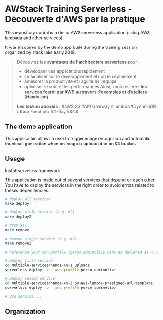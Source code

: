 # AWStack Training Serverless - Découverte d'AWS par la pratique

This repository contains a demo AWS serverless application (using AWS lambada and other services).

It was inscpired by the demo app build during the training session organized by stack labs early 2019.

> Découvrez les **avantages de l'architecture serverless** pour :
>
>- développer des applications rapidement
>- se focaliser sur le développement et non le déploiement
>- améliorer la productivité et l'agilité de l'équipe
>- optimiser le coût et les performances
>Ainsi, vous testerez **les services fourni par AWS au travers d’exemples et d'ateliers (Hands-on)**.
>
>**Les techno abordés** : #AWS S3 #API Gateway #Lambda #DynamoDB #Step Functions #X-Ray #SNS

## The demo application

This applicaiton allows a user to trigger image recognition and automatic thunbnail generation when an image is uploaded to an S3 bucket.

## Usage

Install serveless framework

This application is made out of several services that depend on each other. You have to deploy the services in the right order to avoid errors related to theses dependencies.

```bash
# deploy all services
make deploy

# deploy sinle service (e.g. #2)
make deploy2

# drop all
make remove

# remove single service (e.g. #2)
make remove2
```

```bash
# reference your own profile (perso-adminolive here as declared in ~/.aws/credentials)

# Deploy first service
cd multiple-services/hands-on-1_uploads
serverless deploy -v --aws-profile perso-adminolive

# Deploy second service
cd multiple-services/hands-on-2_py-aws-lambda-presigned-url-template
serverless deploy -v --aws-profile perso-adminolive

# 3rd service....

```

## Organization
